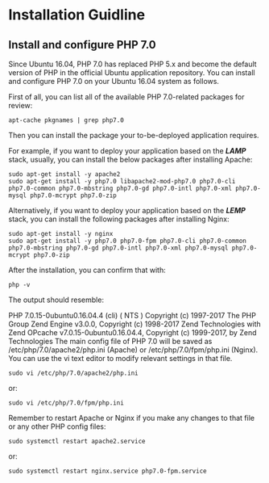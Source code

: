 # Installation Guidline

## Install and configure PHP 7.0

Since Ubuntu 16.04, PHP 7.0 has replaced PHP 5.x and become the default version of PHP in the official Ubuntu application repository. You can install and configure PHP 7.0 on your Ubuntu 16.04 system as follows.

First of all, you can list all of the available PHP 7.0-related packages for review:
```
apt-cache pkgnames | grep php7.0
```
Then you can install the package your to-be-deployed application requires.

For example, if you want to deploy your application based on the ***LAMP*** stack, usually, you can install the below packages after installing Apache:
```
sudo apt-get install -y apache2
sudo apt-get install -y php7.0 libapache2-mod-php7.0 php7.0-cli php7.0-common php7.0-mbstring php7.0-gd php7.0-intl php7.0-xml php7.0-mysql php7.0-mcrypt php7.0-zip
```
Alternatively, if you want to deploy your application based on the ***LEMP*** stack, you can install the following packages after installing Nginx:
```
sudo apt-get install -y nginx
sudo apt-get install -y php7.0 php7.0-fpm php7.0-cli php7.0-common php7.0-mbstring php7.0-gd php7.0-intl php7.0-xml php7.0-mysql php7.0-mcrypt php7.0-zip
```
After the installation, you can confirm that with:
```
php -v
```
The output should resemble:

PHP 7.0.15-0ubuntu0.16.04.4 (cli) ( NTS )
Copyright (c) 1997-2017 The PHP Group
Zend Engine v3.0.0, Copyright (c) 1998-2017 Zend Technologies
    with Zend OPcache v7.0.15-0ubuntu0.16.04.4, Copyright (c) 1999-2017, by Zend Technologies
The main config file of PHP 7.0 will be saved as /etc/php/7.0/apache2/php.ini (Apache) or /etc/php/7.0/fpm/php.ini (Nginx). You can use the vi text editor to modify relevant settings in that file.
```
sudo vi /etc/php/7.0/apache2/php.ini
```
or:
```
sudo vi /etc/php/7.0/fpm/php.ini
```
Remember to restart Apache or Nginx if you make any changes to that file or any other PHP config files:
```
sudo systemctl restart apache2.service
```
or:
```
sudo systemctl restart nginx.service php7.0-fpm.service
```
